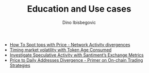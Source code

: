 ﻿---
title: Education and Use cases
author: Dino Ibisbegovic
---


- [How To Spot tops with Price - Network Activity divergences](/education-and-use-cases/how-to-spot-tops-with-price---network-activity-divergences/)
- [Timing market volatility with Token Age Consumed](/education-and-use-cases/timing-market-volatility-with-token-age-consumed/)
- [Investigate Speculative Activity with Santiment’s Exchange Metrics](/education-and-use-cases/investigate-speculative-activity-with-santiment’s-exchange-metrics/)
- [Price to Daily Addresses Divergence - Primer on On-chain Trading Strategies](/education-and-use-cases/price-to-daily-addresses-divergence---primer-on-on-chain-trading-strategies/)